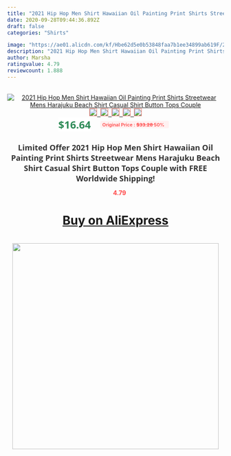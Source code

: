 ```yaml
---
title: "2021 Hip Hop Men Shirt Hawaiian Oil Painting Print Shirts Streetwear Mens Harajuku Beach Shirt Casual Shirt Button Tops Couple"
date: 2020-09-28T09:44:36.892Z
draft: false
categories: "Shirts"

image: "https://ae01.alicdn.com/kf/Hbe62d5e0b53848faa7b1ee34899ab619F/2021-Hip-Hop-Men-Shirt-Hawaiian-Oil-Painting-Print-Shirts-Streetwear-Mens-Harajuku-Beach-Shirt-Casual.jpg"
description: "2021 Hip Hop Men Shirt Hawaiian Oil Painting Print Shirts Streetwear Mens Harajuku Beach Shirt Casual Shirt Button Tops Couple"
author: Marsha
ratingvalue: 4.79
reviewcount: 1.888
---
```

<br>
<div style="text-align: center;">
<a href="https://s.click.aliexpress.com/e/_Ae4myd" target="_blank" rel="nofollow noopener noreferrer"><img alt="2021 Hip Hop Men Shirt Hawaiian Oil Painting Print Shirts Streetwear Mens Harajuku Beach Shirt Casual Shirt Button Tops Couple" class="magnifier-image" src="https://ae01.alicdn.com/kf/Hbe62d5e0b53848faa7b1ee34899ab619F/2021-Hip-Hop-Men-Shirt-Hawaiian-Oil-Painting-Print-Shirts-Streetwear-Mens-Harajuku-Beach-Shirt-Casual.jpg_640x640.jpg">
<br>
<img style="border:1px solid salmon" src="https://ae01.alicdn.com/kf/Hbe62d5e0b53848faa7b1ee34899ab619F/2021-Hip-Hop-Men-Shirt-Hawaiian-Oil-Painting-Print-Shirts-Streetwear-Mens-Harajuku-Beach-Shirt-Casual.jpg_120x120.jpg">&nbsp;&nbsp;<img style="border:1px solid salmon" src="https://ae01.alicdn.com/kf/Ha1affd5600e345c591876f1e3881b5c7z/2021-Hip-Hop-Men-Shirt-Hawaiian-Oil-Painting-Print-Shirts-Streetwear-Mens-Harajuku-Beach-Shirt-Casual.jpg_120x120.jpg">&nbsp;&nbsp;<img style="border:1px solid salmon" src="https://ae01.alicdn.com/kf/H89254a5f43eb41b48950cb72f57e78c7Q/2021-Hip-Hop-Men-Shirt-Hawaiian-Oil-Painting-Print-Shirts-Streetwear-Mens-Harajuku-Beach-Shirt-Casual.jpg_120x120.jpg">&nbsp;&nbsp;<img style="border:1px solid salmon" src="https://ae01.alicdn.com/kf/H920f934971eb400a9722340432710ee6u/2021-Hip-Hop-Men-Shirt-Hawaiian-Oil-Painting-Print-Shirts-Streetwear-Mens-Harajuku-Beach-Shirt-Casual.jpg_120x120.jpg">&nbsp;&nbsp;<img style="border:1px solid salmon" src="https://ae01.alicdn.com/kf/H67f638868ce5437cadd9c6cc811e8f87L/2021-Hip-Hop-Men-Shirt-Hawaiian-Oil-Painting-Print-Shirts-Streetwear-Mens-Harajuku-Beach-Shirt-Casual.jpg_120x120.jpg"></a></div><br0>
<div style="text-align: center;"><span style="background-color: white; border: 0px; box-sizing: border-box; color: seagreen; display: inline-block; font-family: &quot;open sans&quot; , &quot;arial&quot; , &quot;helvetica&quot; , sans-serif , &quot;heiti&quot;; font-size: 24px; font-stretch: inherit; font-weight: 700; line-height: inherit; margin: 0px 10px 0px 0px; padding: 0px; vertical-align: middle;">$16.64 </span>
<span style="background: rgb(255 , 241 , 241); border-radius: 3px; border: 0px; box-sizing: border-box; color: #ff4747; display: inline-block; font-family: inherit; font-size: 12px; font-stretch: inherit; font-style: inherit; font-variant: inherit; font-weight: 600; line-height: inherit; margin: 0px; padding: 2px 5px; transform: scale(0.9); vertical-align: middle;">Original Price : <b style="text-decoration: line-through;">$33.28 </b> 50%&nbsp;&nbsp;</span></div>
<h1 style="color: #333333; display: inline-block; font-family: &quot;open sans&quot; , &quot;arial&quot; , &quot;helvetica&quot; , sans-serif , &quot;heiti&quot;; font-size: 18px; font-stretch: inherit; font-weight: 700; text-align: center;">Limited Offer 2021 Hip Hop Men Shirt Hawaiian Oil Painting Print Shirts Streetwear Mens Harajuku Beach Shirt Casual Shirt Button Tops Couple with FREE Worldwide Shipping!</h1>
<div style="color: #ff4747; text-align: center;">
<img src="https://4.bp.blogspot.com/-M0ZcTcb-5uY/XleCXlxnR4I/AAAAAAAAAEc/OrjgMkXV1oMQFaCRZj5HQwOCBcu3w1FegCPcBGAYYCw/s1600/star.png" style="height: 15px;">&nbsp;<b>4.79</b></div>
<div class="button_cont" align="center"><a class="buynow_a" href="https://s.click.aliexpress.com/e/_Ae4myd" target="_blank" rel="nofollow noopener noreferrer"><H1>Buy on AliExpress</H1></a></div><br>
<div class="separator" style="clear: both; text-align: center;">
<img src="https://lh3.googleusercontent.com/-pTy5HemUv9M/XlePHvY0dAI/AAAAAAAAAE4/0nX5iRUoIWY8eMW9Dpxeirr157OZliDIgCLcBGAsYHQ/s1600/badge.gif" width="480">
</div>

